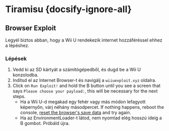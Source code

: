 # Tiramisu {docsify-ignore-all}

## Browser Exploit

Legyél biztos abban, hogy a Wii U rendekezik internet hozzáféréssel ehhez a lépéshez.

### Lépések

1. Vedd ki az SD kártyát a számítógépedből, és dugd be a Wii U konzolodba.
1. Indítsd el az Internet Browser-t és navigálj a `wiiuexploit.xyz` oldalra.
1. Click on `Run Exploit!` and hold the B button until you see a screen that says `Please choose your payload:`, this will be necessary for the next steps.
    - Ha a Wii U-d megakad egy fehér vagy más módon lefagyott képernyőn, várj néhány másodpercet. If nothing happens, reboot the console, [reset the browser's save data](https://en-americas-support.nintendo.com/app/answers/detail/a_id/1507/~/how-to-delete-the-internet-browser-history) and try again.
    - Ha az EnvironmentLoader-t látod, nem nyomtad elég hosszú ideig a B gombot. Próbáld újra.

